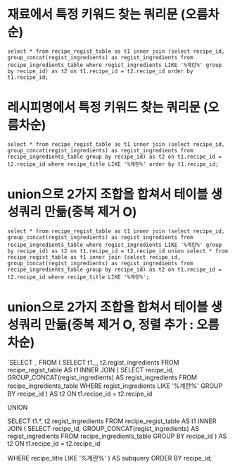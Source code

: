 # 재료에서 특정 키워드 찾는 쿼리문 (오름차순)

`select * from recipe_regist_table as t1 inner join (select recipe_id, group_concat(regist_ingredients) as regist_ingredients from recipe_ingredients_table where regist_ingredients LIKE '%계란%' group by recipe_id) as t2 on t1.recipe_id = t2.recipe_id order by t1.recipe_id;`

# 레시피명에서 특정 키워드 찾는 쿼리문 (오름차순)

`select * from recipe_regist_table as t1 inner join (select recipe_id, group_concat(regist_ingredients) as regist_ingredients from recipe_ingredients_table group by recipe_id) as t2 on t1.recipe_id = t2.recipe_id where recipe_title LIKE '%계란%' order by t1.recipe_id;`

# union으로 2가지 조합을 합쳐서 테이블 생성쿼리 만듦(중복 제거 O)

`select * from recipe_regist_table as t1 inner join (select recipe_id, group_concat(regist_ingredients) as regist_ingredients from recipe_ingredients_table where regist_ingredients LIKE '%계란%' group by recipe_id) as t2 on t1.recipe_id = t2.recipe_id union select * from recipe_regist_table as t1 inner join (select recipe_id, group_concat(regist_ingredients) as regist_ingredients from recipe_ingredients_table group by recipe_id) as t2 on t1.recipe_id = t2.recipe_id where recipe_title LIKE '%계란%';`

# union으로 2가지 조합을 합쳐서 테이블 생성쿼리 만듦(중복 제거 O, 정렬 추가 : 오름차순)

`SELECT _
FROM (
SELECT t1._, t2.regist_ingredients
FROM recipe_regist_table AS t1
INNER JOIN (
SELECT recipe_id, GROUP_CONCAT(regist_ingredients) AS regist_ingredients
FROM recipe_ingredients_table
WHERE regist_ingredients LIKE '%계란%'
GROUP BY recipe_id
) AS t2 ON t1.recipe_id = t2.recipe_id

UNION

SELECT t1.\*, t2.regist_ingredients
FROM recipe_regist_table AS t1
INNER JOIN (
SELECT recipe_id, GROUP_CONCAT(regist_ingredients) AS regist_ingredients
FROM recipe_ingredients_table
GROUP BY recipe_id
) AS t2 ON t1.recipe_id = t2.recipe_id

WHERE recipe_title LIKE '%계란%'
) AS subquery
ORDER BY recipe_id;
`
